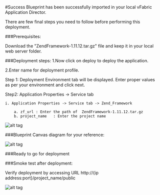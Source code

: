 #Success
Blueprint has been successfully imported in your local vFabric Application Director. 

There are few final steps you need to follow before performing this deployment.

###Prerequisites:

Download the "ZendFramework-1.11.12.tar.gz" file and keep it in your local web server folder.


###Deployment steps:
1.Now click on deploy to deploy the application.

2.Enter name for deployment profile.

  Step 1: Deployment Environment tab will be displayed. Enter proper values as per your environment and click next.

Step2: Application Properties -> Service tab 

	i. Application Properties -> Service tab -> Zend_Framework
	
		a. zf_url : Enter the path of  ZendFramework-1.11.12.tar.gz
        b. project_name   : Enter the project name 

![alt tag]()                       

###Blueprint Canvas diagram for your reference: 

![alt tag]()

###Ready to go for deployment

###Smoke test after deployment:

Verify deployment by accessing URL http://{ip address:port}/project_name/public

![alt tag]()




 












 








